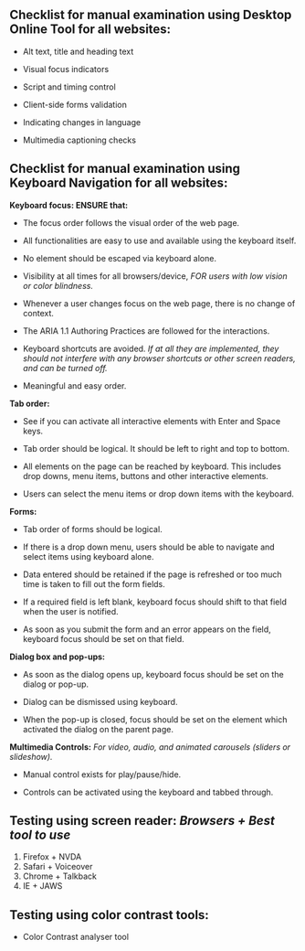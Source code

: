 ## Checklist for manual examination using Desktop Online Tool for all websites:

  * Alt text, title and heading text
  
  * Visual focus indicators

  * Script and timing control

  * Client-side forms validation

  * Indicating changes in language

  * Multimedia captioning checks


## Checklist for manual examination using Keyboard Navigation for all websites:

**Keyboard focus: ENSURE that:**

  - The focus order follows the visual order of the web page.

  - All functionalities are easy to use and available using the keyboard itself.

  - No element should be escaped via keyboard alone.

  - Visibility at all times for all browsers/device, *FOR users with low vision or color blindness.*

  - Whenever a user changes focus on the web page, there is no change of context.

  - The ARIA 1.1 Authoring Practices are followed for the interactions.

  - Keyboard shortcuts are avoided. *If at all they are implemented, they should not interfere with any browser shortcuts or other screen readers, and can be turned off.*

  - Meaningful and easy order.
  

**Tab order:**

  - See if you can activate all interactive elements with Enter and Space keys.

  - Tab order should be logical. It should be left to right and top to bottom.

  - All elements on the page can be reached by keyboard. This includes drop downs, menu items, buttons and other interactive elements.

  - Users can select the menu items or drop down items with the keyboard.
  

**Forms:**

  - Tab order of forms should be logical.

  - If there is a drop down menu, users should be able to navigate and select items using keyboard alone.

  - Data entered should be retained if the page is refreshed or too much time is taken to fill out the form fields.

  - If a required field is left blank, keyboard focus should shift to that field when the user is notified.

  - As soon as you submit the form and an error appears on the field, keyboard focus should be set on that field.
  

**Dialog box and pop-ups:**

  - As soon as the dialog opens up, keyboard focus should be set on the dialog or pop-up.

  - Dialog can be dismissed using keyboard.

  - When the pop-up is closed, focus should be set on the element which activated the dialog on the parent page.


**Multimedia Controls:** *For video, audio, and animated carousels (sliders or slideshow).*

  - Manual control exists for play/pause/hide.

  - Controls can be activated using the keyboard and tabbed through.
  

## Testing using screen reader: *Browsers + Best tool to use*
  1. Firefox + NVDA
  2. Safari + Voiceover
  3. Chrome + Talkback
  4. IE + JAWS

## Testing using color contrast tools: 
  - Color Contrast analyser tool


